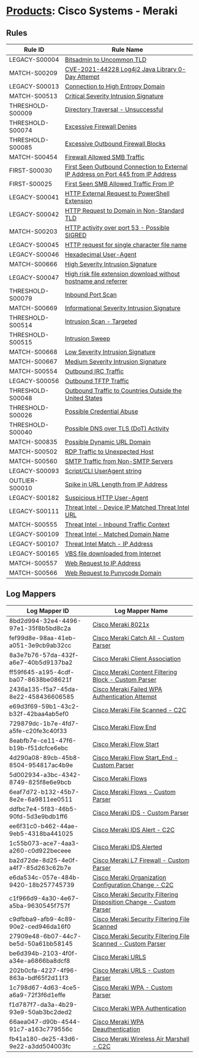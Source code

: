# [Products](README.md): Cisco Systems - Meraki

## Rules

|Rule ID|Rule Name|
|----|----|
|LEGACY-S00004|[Bitsadmin to Uncommon TLD](../rules/LEGACY-S00004.md)|
|MATCH-S00209|[CVE-2021-44228 Log4j2 Java Library 0-Day Attempt](../rules/MATCH-S00209.md)|
|LEGACY-S00013|[Connection to High Entropy Domain](../rules/LEGACY-S00013.md)|
|MATCH-S00513|[Critical Severity Intrusion Signature](../rules/MATCH-S00513.md)|
|THRESHOLD-S00009|[Directory Traversal - Unsuccessful](../rules/THRESHOLD-S00009.md)|
|THRESHOLD-S00074|[Excessive Firewall Denies](../rules/THRESHOLD-S00074.md)|
|THRESHOLD-S00085|[Excessive Outbound Firewall Blocks](../rules/THRESHOLD-S00085.md)|
|MATCH-S00454|[Firewall Allowed SMB Traffic](../rules/MATCH-S00454.md)|
|FIRST-S00030|[First Seen Outbound Connection to External IP Address on Port 445 from IP Address](../rules/FIRST-S00030.md)|
|FIRST-S00025|[First Seen SMB Allowed Traffic From IP](../rules/FIRST-S00025.md)|
|LEGACY-S00041|[HTTP External Request to PowerShell Extension](../rules/LEGACY-S00041.md)|
|LEGACY-S00042|[HTTP Request to Domain in Non-Standard TLD](../rules/LEGACY-S00042.md)|
|MATCH-S00203|[HTTP activity over port 53 - Possible SIGRED](../rules/MATCH-S00203.md)|
|LEGACY-S00045|[HTTP request for single character file name](../rules/LEGACY-S00045.md)|
|LEGACY-S00046|[Hexadecimal User-Agent](../rules/LEGACY-S00046.md)|
|MATCH-S00666|[High Severity Intrusion Signature](../rules/MATCH-S00666.md)|
|LEGACY-S00047|[High risk file extension download without hostname and referrer](../rules/LEGACY-S00047.md)|
|THRESHOLD-S00079|[Inbound Port Scan](../rules/THRESHOLD-S00079.md)|
|MATCH-S00669|[Informational Severity Intrusion Signature](../rules/MATCH-S00669.md)|
|THRESHOLD-S00514|[Intrusion Scan - Targeted](../rules/THRESHOLD-S00514.md)|
|THRESHOLD-S00515|[Intrusion Sweep](../rules/THRESHOLD-S00515.md)|
|MATCH-S00668|[Low Severity Intrusion Signature](../rules/MATCH-S00668.md)|
|MATCH-S00667|[Medium Severity Intrusion Signature](../rules/MATCH-S00667.md)|
|MATCH-S00554|[Outbound IRC Traffic](../rules/MATCH-S00554.md)|
|LEGACY-S00056|[Outbound TFTP Traffic](../rules/LEGACY-S00056.md)|
|THRESHOLD-S00048|[Outbound Traffic to Countries Outside the United States](../rules/THRESHOLD-S00048.md)|
|THRESHOLD-S00026|[Possible Credential Abuse](../rules/THRESHOLD-S00026.md)|
|THRESHOLD-S00040|[Possible DNS over TLS (DoT) Activity](../rules/THRESHOLD-S00040.md)|
|MATCH-S00835|[Possible Dynamic URL Domain](../rules/MATCH-S00835.md)|
|MATCH-S00502|[RDP Traffic to Unexpected Host](../rules/MATCH-S00502.md)|
|MATCH-S00560|[SMTP Traffic from Non-SMTP Servers](../rules/MATCH-S00560.md)|
|LEGACY-S00093|[Script/CLI UserAgent string](../rules/LEGACY-S00093.md)|
|OUTLIER-S00010|[Spike in URL Length from IP Address](../rules/OUTLIER-S00010.md)|
|LEGACY-S00182|[Suspicious HTTP User-Agent](../rules/LEGACY-S00182.md)|
|LEGACY-S00111|[Threat Intel - Device IP Matched Threat Intel URL](../rules/LEGACY-S00111.md)|
|MATCH-S00555|[Threat Intel - Inbound Traffic Context](../rules/MATCH-S00555.md)|
|LEGACY-S00109|[Threat Intel - Matched Domain Name](../rules/LEGACY-S00109.md)|
|LEGACY-S00107|[Threat Intel Match - IP Address](../rules/LEGACY-S00107.md)|
|LEGACY-S00165|[VBS file downloaded from Internet](../rules/LEGACY-S00165.md)|
|MATCH-S00557|[Web Request to IP Address](../rules/MATCH-S00557.md)|
|MATCH-S00566|[Web Request to Punycode Domain](../rules/MATCH-S00566.md)|


## Log Mappers

|Log Mapper ID|Log Mapper Name|
|----|----|
|8bd2d994-32e4-4496-97e1-35f8b5bd8c2a|[Cisco Meraki 8021x](../mappings/8bd2d994-32e4-4496-97e1-35f8b5bd8c2a.md)|
|fef99d8e-98aa-41eb-a051-3e9cb9ab32cc|[Cisco Meraki Catch All - Custom Parser](../mappings/fef99d8e-98aa-41eb-a051-3e9cb9ab32cc.md)|
|8a3e7b76-57da-432f-a6e7-40b5d9137ba2|[Cisco Meraki Client Association](../mappings/8a3e7b76-57da-432f-a6e7-40b5d9137ba2.md)|
|ff59f645-a195-4cdf-ba07-8638be08621f|[Cisco Meraki Content Filtering Block - Custom Parser](../mappings/ff59f645-a195-4cdf-ba07-8638be08621f.md)|
|2436a135-f5a7-45da-8e22-458436606585|[Cisco Meraki Failed WPA Authentication Attempt](../mappings/2436a135-f5a7-45da-8e22-458436606585.md)|
|e69d3f69-59b1-43c2-b32f-42baa4ab5ef0|[Cisco Meraki File Scanned - C2C](../mappings/e69d3f69-59b1-43c2-b32f-42baa4ab5ef0.md)|
|729879dc-1b7e-4fd7-a5fe-c20fe3c40f33|[Cisco Meraki Flow End](../mappings/729879dc-1b7e-4fd7-a5fe-c20fe3c40f33.md)|
|8eabfb7e-ce11-47f6-b19b-f51dcfce6ebc|[Cisco Meraki Flow Start](../mappings/8eabfb7e-ce11-47f6-b19b-f51dcfce6ebc.md)|
|4d290a08-89cb-45b8-8504-954817ac4b9e|[Cisco Meraki Flow Start_End - Custom Parser](../mappings/4d290a08-89cb-45b8-8504-954817ac4b9e.md)|
|5d002934-a3bc-4342-8749-825f8e6e9bcb|[Cisco Meraki Flows](../mappings/5d002934-a3bc-4342-8749-825f8e6e9bcb.md)|
|6eaf7d72-b132-45b7-8e2e-6a9811ee0511|[Cisco Meraki Flows - Custom Parser](../mappings/6eaf7d72-b132-45b7-8e2e-6a9811ee0511.md)|
|ddfbc7e4-5f83-46b5-90fd-5d3e9bdb1ff6|[Cisco Meraki IDS - Custom Parser](../mappings/ddfbc7e4-5f83-46b5-90fd-5d3e9bdb1ff6.md)|
|ee6f31c0-b462-44ae-9eb5-4318ba441025|[Cisco Meraki IDS Alert - C2C](../mappings/ee6f31c0-b462-44ae-9eb5-4318ba441025.md)|
|1c55b073-ace7-4aa3-a260-c0d922beceee|[Cisco Meraki IDS Alerted](../mappings/1c55b073-ace7-4aa3-a260-c0d922beceee.md)|
|ba2d72de-8d25-4e0f-a4f7-85d263c62b7e|[Cisco Meraki L7 Firewall - Custom Parser](../mappings/ba2d72de-8d25-4e0f-a4f7-85d263c62b7e.md)|
|e6da534c-057e-484b-9420-18b257745739|[Cisco Meraki Organization Configuration Change - C2C](../mappings/e6da534c-057e-484b-9420-18b257745739.md)|
|c1f966d9-4a30-4e67-a5ba-9630545f757f|[Cisco Meraki Security Filtering Disposition Change - Custom Parser](../mappings/c1f966d9-4a30-4e67-a5ba-9630545f757f.md)|
|c9dfbba9-afb9-4c89-90e2-ced946da16f0|[Cisco Meraki Security Filtering File Scanned](../mappings/c9dfbba9-afb9-4c89-90e2-ced946da16f0.md)|
|27909e48-6b07-44c7-be5d-50a61bb58145|[Cisco Meraki Security Filtering File Scanned - Custom Parser](../mappings/27909e48-6b07-44c7-be5d-50a61bb58145.md)|
|be6d394b-2103-4f0f-a34e-a6866ba8dcf8|[Cisco Meraki URLS](../mappings/be6d394b-2103-4f0f-a34e-a6866ba8dcf8.md)|
|202b0cfa-4227-4f96-863a-bdf65f2d11f3|[Cisco Meraki URLS - Custom Parser](../mappings/202b0cfa-4227-4f96-863a-bdf65f2d11f3.md)|
|1c798d67-4d63-4ce5-a6a9-72f3f6d1effe|[Cisco Meraki WPA - Custom Parser](../mappings/1c798d67-4d63-4ce5-a6a9-72f3f6d1effe.md)|
|f1d787f7-da3a-4b29-93e9-50ab3bc2ded2|[Cisco Meraki WPA Authentication](../mappings/f1d787f7-da3a-4b29-93e9-50ab3bc2ded2.md)|
|66aea047-d90b-4544-91c7-a163c779556c|[Cisco Meraki WPA Deauthentication](../mappings/66aea047-d90b-4544-91c7-a163c779556c.md)|
|fb41a180-de25-43d6-9e22-a3dd504003fc|[Cisco Meraki Wireless Air Marshall - C2C](../mappings/fb41a180-de25-43d6-9e22-a3dd504003fc.md)|


